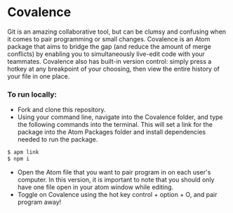 # Covalence
Git is an amazing collaborative tool, but can be clumsy and confusing when it comes to pair programming or small changes.
Covalence is an Atom package that aims to bridge the gap (and reduce the amount of merge conflicts) by enabling you to simultaneously live-edit code with your teammates. Covalence also has built-in version control: simply press a hotkey at any breakpoint of your choosing, then view the entire history of your file in one place.
### To run locally:
- Fork and clone this repository.
- Using your command line, navigate into the Covalence folder, and type the following commands into the terminal. This will set a link for the package into the Atom Packages folder and install dependencies needed to run the package.
```sh
$ apm link
$ npm i
```
- Open the Atom file that you want to pair program in on each user's computer. In this version, it is important to note that you should only have one file open in your atom window while editing.
- Toggle on Covalence using the hot key control + option + O, and pair program away!

